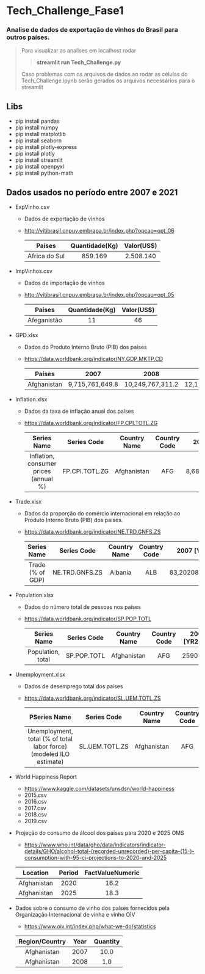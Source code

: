 # Tech_Challenge_Fase1
### Analise de dados de exportação de vinhos do Brasil para outros países.

>
> Para visualizar as analises em localhost rodar
>
>> **streamlit run Tech_Challenge.py**
>
> Caso problemas com os arquivos de dados ao rodar as células do Tech_Challenge.ipynb serão gerados os arquivos necessários para o streamlit
>

## Libs

- pip install pandas
- pip install numpy
- pip install matplotlib
- pip install seaborn
- pip install plotly-express
- pip install plotly
- pip install streamlit 
- pip install openpyxl
- pip install python-math

## Dados usados no período entre 2007 e 2021

- ExpVinho.csv
  - Dados de exportação de vinhos
  - <http://vitibrasil.cnpuv.embrapa.br/index.php?opcao=opt_06>

    Países   | Quantidade(Kg) | Valor(US$)
    :---------: | :------: | :-----:
    Africa do Sul | 859.169  | 2.508.140
  
- ImpVinhos.csv
  - Dados de importação de vinhos
  - <http://vitibrasil.cnpuv.embrapa.br/index.php?opcao=opt_05>
  
    Países   | Quantidade(Kg) | Valor(US$)
    :---------: | :------: | :-----:
    Afeganistão | 11  | 46

- GPD.xlsx
  - Dados do Produto Interno Bruto (PIB) dos países
  - <https://data.worldbank.org/indicator/NY.GDP.MKTP.CD>
  
    Países   | 2007 | 2008 | 2009
    :---------: | :------: | :-----: | :-----:
    Afghanistan | 9,715,761,649.8  | 10,249,767,311.2 | 12,154,835,707.9

- Inflation.xlsx
  - Dados da taxa de inflação anual dos países
  - <https://data.worldbank.org/indicator/FP.CPI.TOTL.ZG>
  
    Series Name | Series Code | Country Name | Country Code | 2007 [YR2007]
    :---------: | :------: | :-----: | :-----: | :-----:
    Inflation, consumer prices (annual %) | FP.CPI.TOTL.ZG  | Afghanistan | AFG | 8,68057078513406

- Trade.xlsx
  - Dados da proporção do comércio internacional em relação ao Produto Interno Bruto (PIB) dos países.
  - <https://data.worldbank.org/indicator/NE.TRD.GNFS.ZS>
  
    Series Name | Series Code | Country Name | Country Code | 2007 [YR2007]
    :---------: | :------: | :-----: | :-----: | :-----:
    Trade (% of GDP) | NE.TRD.GNFS.ZS  | Albania | ALB | 83,2020801053931

- Population.xlsx
  - Dados do número total de pessoas nos países
  - <https://data.worldbank.org/indicator/SP.POP.TOTL>
  
    Series Name | Series Code | Country Name | Country Code | 2007 [YR2007]
    :---------: | :------: | :-----: | :-----: | :-----:
    Population, total | SP.POP.TOTL  | Afghanistan | AFG | 25903301

- Unemployment.xlsx
  - Dados de desemprego total dos países
  - <https://data.worldbank.org/indicator/SL.UEM.TOTL.ZS>  

    PSeries Name | Series Code | Country Name | Country Code | 2007 [YR2007]
    :---------: | :------: | :-----: | :-----: | :-----:
    Unemployment, total (% of total labor force) (modeled ILO estimate) | SL.UEM.TOTL.ZS  | Afghanistan | AFG | 8,108

- World Happiness Report
  - <https://www.kaggle.com/datasets/unsdsn/world-happiness>
  - 2015.csv
  - 2016.csv
  - 2017.csv
  - 2018.csv
  - 2019.csv

- Projeção do consumo de álcool dos países para 2020 e 2025 OMS
  - <https://www.who.int/data/gho/data/indicators/indicator-details/GHO/alcohol-total-(recorded-unrecorded)-per-capita-(15-)-consumption-with-95-ci-projections-to-2020-and-2025>
  
  Location | Period | FactValueNumeric
  :---------: | :------: | :-----:
  Afghanistan | 2020 | 16.2
  Afghanistan | 2025 | 18.3

- Dados sobre o consumo de vinho dos países fornecidos pela Organização Internacional de vinha e vinho OIV
  - <https://www.oiv.int/index.php/what-we-do/statistics>

  Region/Country | Year | Quantity
  :---------: | :------: | :-----:
  Afghanistan | 2007 | 10.0
  Afghanistan | 2008 | 1.0
